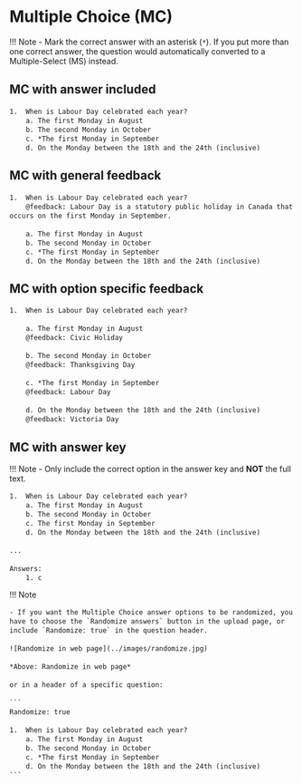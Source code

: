 # Multiple Choice (MC)

!!! Note
    - Mark the correct answer with an asterisk (`*`). If you put more than one correct answer, the question would automatically converted to a Multiple-Select (MS) instead.

## MC with answer included

```
1.	When is Labour Day celebrated each year?
    a. The first Monday in August
    b. The second Monday in October
    c. *The first Monday in September
    d. On the Monday between the 18th and the 24th (inclusive)
```

## MC with general feedback

```
1.	When is Labour Day celebrated each year?
    @feedback: Labour Day is a statutory public holiday in Canada that occurs on the first Monday in September.

    a. The first Monday in August
    b. The second Monday in October
    c. *The first Monday in September
    d. On the Monday between the 18th and the 24th (inclusive)
```

## MC with option specific feedback

```
1.	When is Labour Day celebrated each year?

    a. The first Monday in August
    @feedback: Civic Holiday

    b. The second Monday in October
    @feedback: Thanksgiving Day

    c. *The first Monday in September
    @feedback: Labour Day

    d. On the Monday between the 18th and the 24th (inclusive)
    @feedback: Victoria Day
```

## MC with answer key

!!! Note
    - Only include the correct option in the answer key and **NOT** the full text.
    
```
1.	When is Labour Day celebrated each year?
    a. The first Monday in August
    b. The second Monday in October
    c. The first Monday in September
    d. On the Monday between the 18th and the 24th (inclusive)

...

Answers:
    1. c
```

!!! Note

    - If you want the Multiple Choice answer options to be randomized, you have to choose the `Randomize answers` button in the upload page, or include `Randomize: true` in the question header.

    ![Randomize in web page](../images/randomize.jpg)

    *Above: Randomize in web page*

    or in a header of a specific question:

    ```
    Randomize: true

    1.	When is Labour Day celebrated each year?
        a. The first Monday in August
        b. The second Monday in October
        c. *The first Monday in September
        d. On the Monday between the 18th and the 24th (inclusive)
    ```
